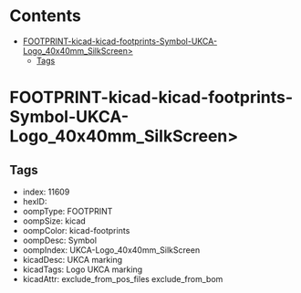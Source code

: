 



Contents
========

* [FOOTPRINT-kicad-kicad-footprints-Symbol-UKCA-Logo_40x40mm_SilkScreen>](#footprint-kicad-kicad-footprints-symbol-ukca-logo_40x40mm_silkscreen)
	* [Tags](#tags)

# FOOTPRINT-kicad-kicad-footprints-Symbol-UKCA-Logo_40x40mm_SilkScreen>

## Tags

- index: 11609
- hexID: 
- oompType: FOOTPRINT
- oompSize: kicad
- oompColor: kicad-footprints
- oompDesc: Symbol
- oompIndex: UKCA-Logo_40x40mm_SilkScreen
- kicadDesc: UKCA marking
- kicadTags: Logo UKCA marking
- kicadAttr: exclude_from_pos_files exclude_from_bom
